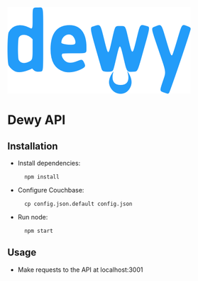 ![Dewy](dewy.png "Dewy")

# Dewy API

## Installation

* Install dependencies:

		npm install

* Configure Couchbase:

		cp config.json.default config.json
		
* Run node:

		npm start

## Usage

* Make requests to the API at localhost:3001